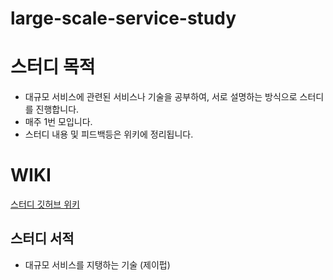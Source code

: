 # large-scale-service-study

# 스터디 목적
- 대규모 서비스에 관련된 서비스나 기술을 공부하여, 서로 설명하는 방식으로 스터디를 진행합니다.
- 매주 1번 모입니다.
- 스터디 내용 및 피드백등은 위키에 정리됩니다.

# WIKI
[스터디 깃허브 위키 ](https://github.com/study4interviews/large-scale-service-study/wiki)

## 스터디 서적
- 대규모 서비스를 지탱하는 기술 (제이펍) 
